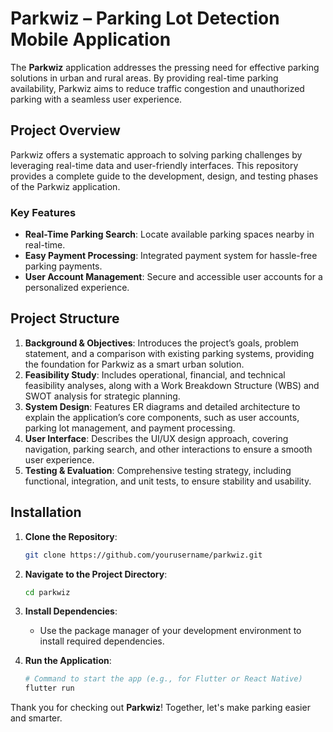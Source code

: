 # Parkwiz – Parking Lot Detection Mobile Application

The **Parkwiz** application addresses the pressing need for effective parking solutions in urban and rural areas. By providing real-time parking availability, Parkwiz aims to reduce traffic congestion and unauthorized parking with a seamless user experience.

## Project Overview

Parkwiz offers a systematic approach to solving parking challenges by leveraging real-time data and user-friendly interfaces. This repository provides a complete guide to the development, design, and testing phases of the Parkwiz application.

### Key Features

- **Real-Time Parking Search**: Locate available parking spaces nearby in real-time.
- **Easy Payment Processing**: Integrated payment system for hassle-free parking payments.
- **User Account Management**: Secure and accessible user accounts for a personalized experience.

## Project Structure

1. **Background & Objectives**: Introduces the project’s goals, problem statement, and a comparison with existing parking systems, providing the foundation for Parkwiz as a smart urban solution.
2. **Feasibility Study**: Includes operational, financial, and technical feasibility analyses, along with a Work Breakdown Structure (WBS) and SWOT analysis for strategic planning.
3. **System Design**: Features ER diagrams and detailed architecture to explain the application’s core components, such as user accounts, parking lot management, and payment processing.
4. **User Interface**: Describes the UI/UX design approach, covering navigation, parking search, and other interactions to ensure a smooth user experience.
5. **Testing & Evaluation**: Comprehensive testing strategy, including functional, integration, and unit tests, to ensure stability and usability.

## Installation

1. **Clone the Repository**:
    ```bash
    git clone https://github.com/yourusername/parkwiz.git
    ```
2. **Navigate to the Project Directory**:
    ```bash
    cd parkwiz
    ```
3. **Install Dependencies**:
    - Use the package manager of your development environment to install required dependencies.

4. **Run the Application**:
    ```bash
    # Command to start the app (e.g., for Flutter or React Native)
    flutter run
    ```
Thank you for checking out **Parkwiz**! Together, let's make parking easier and smarter.
